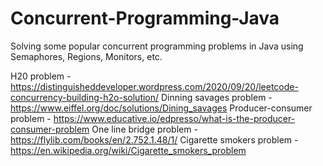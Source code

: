 # Concurrent-Programming-Java
Solving some popular concurrent programming problems in Java using Semaphores, Regions, Monitors, etc.

H20 problem - https://distinguisheddeveloper.wordpress.com/2020/09/20/leetcode-concurrency-building-h2o-solution/
Dinning savages problem - https://www.eiffel.org/doc/solutions/Dining_savages
Producer-consumer problem - https://www.educative.io/edpresso/what-is-the-producer-consumer-problem
One line bridge problem - https://flylib.com/books/en/2.752.1.48/1/
Cigarette smokers problem - https://en.wikipedia.org/wiki/Cigarette_smokers_problem
